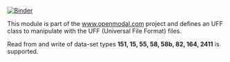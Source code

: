 [![Binder](http://mybinder.org/badge.svg)](http://mybinder.org/repo/openmodal/pyuff)

This module is part of the www.openmodal.com project and defines an UFF class
to manipulate with the UFF (Universal File Format) files.

Read from and write of data-set types **151, 15, 55, 58, 58b, 82, 164, 2411** is supported.
